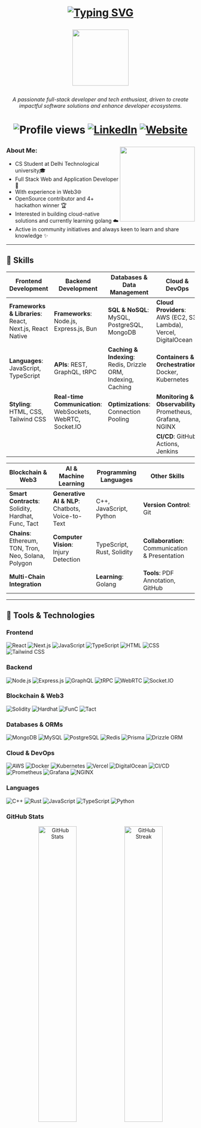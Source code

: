 <h1 align="center"> 
 
 [![Typing SVG](https://readme-typing-svg.demolab.com?font=Fira+Code&pause=2000&random=false&width=280&lines=Hi+there+.+I'm+Tanishq+!+👋🏻)](https://github.com/Tanishq1604)

<img align="center" src="https://c.tenor.com/neqnFd4CHWAAAAAC/up-wave.gif" width=150 />  </h1>

<p align="center"> <i> A passionate full-stack developer and tech enthusiast, driven to create impactful software solutions and enhance developer ecosystems. </i></p>
<h1 align="center">
<div>
 
![Profile views](https://komarev.com/ghpvc/?username=Tanishq1604&color=brightgreen)
[![LinkedIn](https://img.shields.io/badge/LinkedIn-0077B5?logo=linkedin&logoColor=white)](https://www.linkedin.com/in/tanishq-b80b66286/)
[![Website](https://img.shields.io/badge/Website-FF7139?style=flat&logo=firefox&logoColor=white)](https://portfolio-tanishq.vercel.app/)
</div></h1>

<img align="right" src="https://c.tenor.com/Rft05nnPfpgAAAAM/sewa-rumah-nak-baya-bile.gif" width=200 margin="100px"/>

<h3 align="left">About Me: </h3>

- CS Student at Delhi Technological university🎓
- Full Stack Web and Application Developer📱
- With experience in  Web3🌐
- OpenSource contributor and 4+ hackathon winner 🏆
- Interested in building cloud-native solutions and currently learning golang ☁️
- Active in community initiatives and always keen to learn and share knowledge ✨


<hr>

## 🌟 Skills

| **Frontend Development**                       | **Backend Development**                   | **Databases & Data Management**         | **Cloud & DevOps**                      |
|------------------------------------------------|-------------------------------------------|-----------------------------------------|-----------------------------------------|
| **Frameworks & Libraries**: React, Next.js, React Native | **Frameworks**: Node.js, Express.js, Bun | **SQL & NoSQL**: MySQL, PostgreSQL, MongoDB | **Cloud Providers**: AWS (EC2, S3, Lambda), Vercel, DigitalOcean |
| **Languages**: JavaScript, TypeScript          | **APIs**: REST, GraphQL, tRPC             | **Caching & Indexing**: Redis, Drizzle ORM, Indexing, Caching | **Containers & Orchestration**: Docker, Kubernetes |
| **Styling**: HTML, CSS, Tailwind CSS           | **Real-time Communication**: WebSockets, WebRTC, Socket.IO | **Optimizations**: Connection Pooling    | **Monitoring & Observability**: Prometheus, Grafana, NGINX |
|                                                |                                           |                                         | **CI/CD**: GitHub Actions, Jenkins      |

| **Blockchain & Web3**                          | **AI & Machine Learning**                 | **Programming Languages**               | **Other Skills**                        |
|------------------------------------------------|-------------------------------------------|-----------------------------------------|-----------------------------------------|
| **Smart Contracts**: Solidity, Hardhat, Func, Tact | **Generative AI & NLP**: Chatbots, Voice-to-Text | C++, JavaScript, Python               | **Version Control**: Git               |
| **Chains**: Ethereum, TON, Tron, Neo, Solana, Polygon | **Computer Vision**: Injury Detection    | TypeScript, Rust, Solidity | **Collaboration**: Communication & Presentation |
| **Multi-Chain Integration**                    |                                           |    **Learning**: Golang                            | **Tools**: PDF Annotation, GitHub       |

--- 

## 🔧 Tools & Technologies

### **Frontend**
<p align="left">
  <img src="https://img.shields.io/badge/React-20232A?style=for-the-badge&logo=react&logoColor=61DAFB" alt="React" />
  <img src="https://img.shields.io/badge/Next.js-000000?style=for-the-badge&logo=nextdotjs&logoColor=white" alt="Next.js" />
  <img src="https://img.shields.io/badge/JavaScript-F7DF1E?style=for-the-badge&logo=javascript&logoColor=323330" alt="JavaScript" />
  <img src="https://img.shields.io/badge/TypeScript-007ACC?style=for-the-badge&logo=typescript&logoColor=white" alt="TypeScript" />
  <img src="https://img.shields.io/badge/HTML-E34F26?style=for-the-badge&logo=html5&logoColor=white" alt="HTML" />
  <img src="https://img.shields.io/badge/CSS-1572B6?style=for-the-badge&logo=css3&logoColor=white" alt="CSS" />
  <img src="https://img.shields.io/badge/Tailwind_CSS-38B2AC?style=for-the-badge&logo=tailwind-css&logoColor=white" alt="Tailwind CSS" />
</p>

### **Backend**
<p align="left">
  <img src="https://img.shields.io/badge/Node.js-43853D?style=for-the-badge&logo=nodedotjs&logoColor=white" alt="Node.js" />
  <img src="https://img.shields.io/badge/Express.js-404D59?style=for-the-badge" alt="Express.js" />
  <img src="https://img.shields.io/badge/GraphQL-E10098?style=for-the-badge&logo=graphql&logoColor=white" alt="GraphQL" />
  <img src="https://img.shields.io/badge/tRPC-2596BE?style=for-the-badge&logo=trpc&logoColor=white" alt="tRPC" />
  <img src="https://img.shields.io/badge/WebRTC-333333?style=for-the-badge&logo=webrtc&logoColor=white" alt="WebRTC" />
  <img src="https://img.shields.io/badge/Socket.IO-010101?style=for-the-badge&logo=socketdotio&logoColor=white" alt="Socket.IO" />
</p>

### Blockchain & Web3
<p align="left"> <img src="https://img.shields.io/badge/Solidity-000000?style=for-the-badge&logo=solidity&logoColor=white" alt="Solidity" /> <img src="https://img.shields.io/badge/Hardhat-00C6E6?style=for-the-badge&logo=hardhat&logoColor=white" alt="Hardhat" /> <img src="https://img.shields.io/badge/FunC-2F3A40?style=for-the-badge&logo=blockchain&logoColor=white" alt="FunC" /> <img src="https://img.shields.io/badge/Tact-5C77A1?style=for-the-badge&logo=blockchain&logoColor=white" alt="Tact" />  </p>

### **Databases & ORMs**
<p align="left">
  <img src="https://img.shields.io/badge/MongoDB-4EA94B?style=for-the-badge&logo=mongodb&logoColor=white" alt="MongoDB" />
  <img src="https://img.shields.io/badge/MySQL-4479A1?style=for-the-badge&logo=mysql&logoColor=white" alt="MySQL" />
  <img src="https://img.shields.io/badge/PostgreSQL-316192?style=for-the-badge&logo=postgresql&logoColor=white" alt="PostgreSQL" />
  <img src="https://img.shields.io/badge/Redis-DC382D?style=for-the-badge&logo=redis&logoColor=white" alt="Redis" />
  <img src="https://img.shields.io/badge/Prisma-2D3748?style=for-the-badge&logo=prisma&logoColor=white" alt="Prisma" />
  <img src="https://img.shields.io/badge/Drizzle%20ORM-276DC3?style=for-the-badge&logo=sequelize&logoColor=white" alt="Drizzle ORM" />
</p>

### **Cloud & DevOps**
<p align="left">
  <img src="https://img.shields.io/badge/AWS-232F3E?style=for-the-badge&logo=amazon-aws&logoColor=white" alt="AWS" />
  <img src="https://img.shields.io/badge/Docker-2496ED?style=for-the-badge&logo=docker&logoColor=white" alt="Docker" />
  <img src="https://img.shields.io/badge/Kubernetes-326CE5?style=for-the-badge&logo=kubernetes&logoColor=white" alt="Kubernetes" />
  <img src="https://img.shields.io/badge/Vercel-000000?style=for-the-badge&logo=vercel&logoColor=white" alt="Vercel" />
  <img src="https://img.shields.io/badge/DigitalOcean-0080FF?style=for-the-badge&logo=digitalocean&logoColor=white" alt="DigitalOcean" />
  <img src="https://img.shields.io/badge/CI%2FCD-0066CC?style=for-the-badge&logo=github-actions&logoColor=white" alt="CI/CD" />
  <img src="https://img.shields.io/badge/Prometheus-E6522C?style=for-the-badge&logo=prometheus&logoColor=white" alt="Prometheus" />
  <img src="https://img.shields.io/badge/Grafana-F46800?style=for-the-badge&logo=grafana&logoColor=white" alt="Grafana" />
  <img src="https://img.shields.io/badge/NGINX-269539?style=for-the-badge&logo=nginx&logoColor=white" alt="NGINX" />
</p>

### **Languages**
<p align="left">
  <img src="https://img.shields.io/badge/C++-00599C?style=for-the-badge&logo=cplusplus&logoColor=white" alt="C++" />
  <img src="https://img.shields.io/badge/Rust-000000?style=for-the-badge&logo=rust&logoColor=white" alt="Rust" />
  <img src="https://img.shields.io/badge/JavaScript-323330?style=for-the-badge&logo=javascript&logoColor=F7DF1E" alt="JavaScript" />
  <img src="https://img.shields.io/badge/TypeScript-007ACC?style=for-the-badge&logo=typescript&logoColor=white" alt="TypeScript" />
  <img src="https://img.shields.io/badge/Python-3776AB?style=for-the-badge&logo=python&logoColor=white" alt="Python" />
</p>

### GitHub Stats
<p align="center">
  <img width="45%" src="https://github-readme-stats.vercel.app/api?username=Tanishq1604&theme=dark&hide_border=true&show_icons=true&locale=en" alt="GitHub Stats" />
  <img width="45%" src="https://github-readme-streak-stats.herokuapp.com/?user=Tanishq1604&theme=dark&hide_border=true" alt="GitHub Streak" />
</p>

<p align="center">
  <img width="40%" src="https://github-readme-stats.vercel.app/api/top-langs?username=Tanishq1604&theme=dark&hide_border=true&show_icons=true&locale=en&layout=compact&hide=css,html" alt="Top Languages" />
</p>



## 📫 Let's Connect
<p align="left">
  <a href="https://www.linkedin.com/in/tanishq-b80b66286/" target="_blank"><img src="https://img.shields.io/badge/LinkedIn-%230077B5.svg?&style=for-the-badge&logo=linkedin&logoColor=white" alt="LinkedIn"></a>
  <a href="https://portfolio-tanishq.vercel.app/" target="_blank"><img src="https://img.shields.io/badge/Portfolio-%2312100E.svg?&style=for-the-badge&logo=vercel&logoColor=white" alt="Portfolio"></a>
  <a href="mailto:tanishq162005@gmail.com"><img src="https://img.shields.io/badge/Email-%23D14836.svg?&style=for-the-badge&logo=gmail&logoColor=white" alt="Email"></a>
</p>

## 🌱 Currently Learning
I'm always looking to expand my skill set and dive into new technologies. Here's what I'm focusing on right now:
- **Advanced AI Techniques**: Deepening my understanding of cutting-edge AI methodologies.
- **Advanced Kubernetes**: Mastering the orchestration of containerized applications.
- **Golang**: Exploring the simplicity and efficiency of this powerful language.

## 🎯 Goals for 2024
This year, I'm setting ambitious goals to push my boundaries and make meaningful contributions:
- **Open-source Contributions**: Actively contribute to impactful projects in the community.
- **AR/VR Technologies**: Delve into augmented and virtual reality to create immersive experiences.
- **DevOps Mastery**: Strengthen my DevOps knowledge to streamline deployments and optimize workflows.

## 💬 Let's Chat!
I'm passionate about technology and connecting with like-minded individuals. If you’re interested in collaborating, discussing projects, or just want to chat about tech, feel free to reach out!

---

> *"The future is yours to invent."* — **Jensen Huang**
